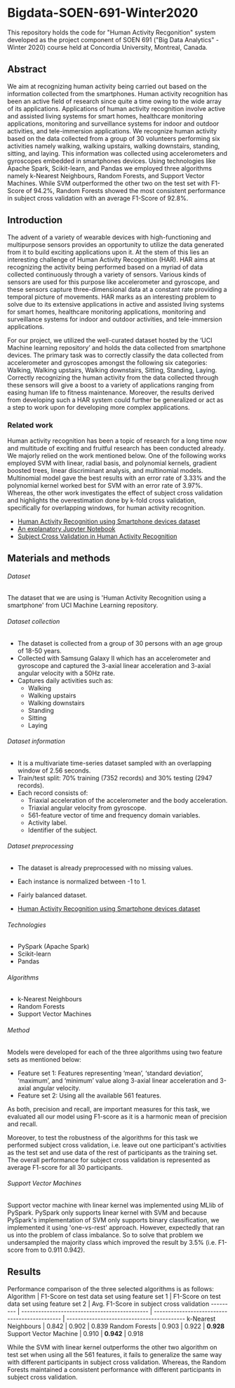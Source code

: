 # Bigdata-SOEN-691-Winter2020
This repository holds the code for "Human Activity Recgonition" system developed as the project component of SOEN 691 ("Big Data Analytics" - Winter 2020) course held at Concordia University, Montreal, Canada.

## Abstract
We aim at recognizing human activity being carried out based on the information collected from the smartphones. Human activity recognition has been an active field of research since quite a time owing to the wide array of its applications. Applications of human activity recognition involve active and assisted living systems for smart homes, healthcare monitoring applications, monitoring and surveillance systems for indoor and outdoor activities, and tele-immersion applications. We recognize human activity based on the data collected from a group of 30 volunteers performing six activities namely walking, walking upstairs, walking downstairs, standing, sitting, and laying. This information was collected using accelerometers and gyroscopes embedded in smartphones devices. Using technologies like Apache Spark, Scikit-learn, and Pandas we employed three algorithms namely k-Nearest Neighbours, Random Forests, and Support Vector Machines. While SVM outperformed the other two on the test set with F1-Score of 94.2%, Random Forests showed the most consistent performance in subject cross validation with an average F1-Score of 92.8%.

## Introduction
The advent of a variety of wearable devices with high-functioning and multipurpose sensors provides an opportunity to utilize the data generated from it to build exciting applications upon it. At the stem of this lies an interesting challenge of Human Activity Recognition (HAR). HAR aims at recognizing the activity being performed based on a myriad of data collected continuously through a variety of sensors. Various kinds of sensors are used for this purpose like accelerometer and gyroscope, and these sensors capture three-dimensional data at a constant rate providing a temporal picture of movements. HAR marks as an interesting problem to solve due to its extensive applications in active and assisted living systems for smart homes, healthcare monitoring applications, monitoring and surveillance systems for indoor and outdoor activities, and tele-immersion applications.

For our project, we utilized the well-curated dataset hosted by the ‘UCI Machine learning repository’ and holds the data collected from smartphone devices. The primary task was to  correctly classify the data collected from accelerometer and gyroscopes amongst the following six categories: Walking, Walking upstairs, Walking downstairs, Sitting, Standing, Laying. Correctly recognizing the human activity from the data collected through these sensors will give a boost to a variety of applications ranging from easing human life to fitness maintenance. Moreover, the results derived from developing such a HAR system could further be generalized or act as a step to work upon for developing more complex applications. 


### Related work
Human activity recognition has been a topic of research for a long time now and multitude of exciting and fruitful research has been conducted already. We majorly relied on the work mentioned below. One of the following works employed SVM with linear, radial basis, and polynomial kernels, gradient boosted trees, linear discriminant analysis, and multinomial models. Multinomial model gave the best results with an error rate of 3.33% and the polynomial kernel worked best for SVM with an error rate of 3.97%. Whereas, the other work investigates the effect of subject cross validation and highlights the overestimation done by k-fold cross validation, specifically for overlapping windows, for human activity recognition.

- [Human Activity Recognition using Smartphone devices dataset](http://cs229.stanford.edu/proj2016/report/CanovaShemaj-HumanActivityRecognitionUsingSmartphoneData-report.pdf)
- [An explanatory Jupyter Notebook](https://rstudio-pubs-static.s3.amazonaws.com/291850_859937539fb14c37b0a311db344a6016.html)
- [Subject Cross Validation in Human Activity Recognition](https://arxiv.org/pdf/1904.02666.pdf)

## Materials and methods
###### Dataset
The dataset that we are using is 'Human Activity Recognition using a smartphone' from UCI Machine Learning repository. 

###### Dataset collection
- The dataset is collected from a group of 30 persons with an age group of 18-50 years.
- Collected with Samsung Galaxy II which has an accelerometer and gyroscope and captured the 3-axial linear acceleration and 3-axial angular velocity with a 50Hz rate.
- Captures daily activities such as:
    - Walking
    - Walking upstairs
    - Walking downstairs
    - Standing
    - Sitting
    - Laying

###### Dataset information
- It is a multivariate time-series dataset sampled with an overlapping window of 2.56 seconds.
- Train/test split: 70% training (7352 records) and 30% testing (2947 records).
- Each record consists of:
    - Triaxial acceleration of the accelerometer and the body acceleration.
    - Triaxial angular velocity from gyroscope.
    - 561-feature vector of time and frequency domain variables.
    - Activity label.
    - Identifier of the subject.
  
###### Dataset preprocessing
- The dataset is already preprocessed with no missing values.
- Each instance is normalized between -1 to 1.
- Fairly balanced dataset.

- [Human Activity Recognition using Smartphone devices dataset](https://archive.ics.uci.edu/ml/datasets/human+activity+recognition+using+smartphones)

###### Technologies
- PySpark (Apache Spark)
- Scikit-learn
- Pandas

###### Algorithms
- k-Nearest Neighbours
- Random Forests
- Support Vector Machines

###### Method
Models were developed for each of the three algorithms using two feature sets as mentioned below:
- Feature set 1: Features representing ‘mean’, ‘standard deviation’, ‘maximum’, and ‘minimum’ value along 3-axial linear acceleration and 3-axial angular velocity.
- Feature set 2: Using all the available 561 features.

As both, precision and recall, are important measures for this task, we evaluated all our model using F1-score as it is a harmonic mean of precision and recall.

Moreover, to test the robustness of the algorithms for this task we performed subject cross validation, i.e. leave out one participant's activities as the test set and use data of the rest of participants as the training set. The overall performance for subject cross validation is represented as average F1-score for all 30 participants.

###### Support Vector Machines
Support vector machine with linear kernel was implemented using MLlib of PySpark. PySpark only supports linear kernel with SVM and because PySpark's implementation of SVM only supports binary classification, we implemented it using 'one-vs-rest' approach. However, expectedly that ran us into the problem of class imbalance. So to solve that problem we undersampled the majority class which improved the result by 3.5% (i.e. F1-score from to 0.911 0.942).

## Results
Performance comparison of the three selected algorithms is as follows:
Algorithm | F1-Score on test data set using feature set 1 | F1-Score on test data set using feature set 2 | Avg. F1-Score in subject cross validation
--------- | --------------------------------------------- | --------------------------------------------- | ------------------------------------------
k-Nearest Neighbours      |       0.842                                         |       0.902                                         |       0.839
Random Forests |        0.903                                   |       0.922                                         |           **0.928**
Support Vector Machine  |       0.910 |       **0.942** |       0.918

While the SVM with linear kernel outperforms the other two algorithm on test set when using all the 561 features, it fails to generalize the same way with different participants in subject cross validation. Whereas, the Random Forests maintained a consistent performance with different participants in subject cross validation.
